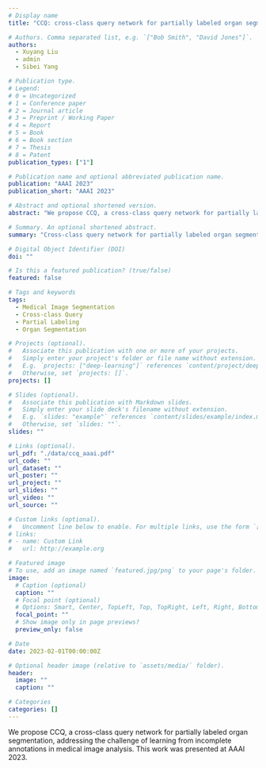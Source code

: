 ```yaml
---
# Display name
title: "CCQ: cross-class query network for partially labeled organ segmentation"

# Authors. Comma separated list, e.g. `["Bob Smith", "David Jones"]`.
authors:
  - Xuyang Liu
  - admin
  - Sibei Yang

# Publication type.
# Legend:
# 0 = Uncategorized
# 1 = Conference paper
# 2 = Journal article
# 3 = Preprint / Working Paper
# 4 = Report
# 5 = Book
# 6 = Book section
# 7 = Thesis
# 8 = Patent
publication_types: ["1"]

# Publication name and optional abbreviated publication name.
publication: "AAAI 2023"
publication_short: "AAAI 2023"

# Abstract and optional shortened version.
abstract: "We propose CCQ, a cross-class query network for partially labeled organ segmentation, addressing the challenge of learning from incomplete annotations in medical image analysis."

# Summary. An optional shortened abstract.
summary: "Cross-class query network for partially labeled organ segmentation in medical images."

# Digital Object Identifier (DOI)
doi: ""

# Is this a featured publication? (true/false)
featured: false

# Tags and keywords
tags:
  - Medical Image Segmentation
  - Cross-class Query
  - Partial Labeling
  - Organ Segmentation

# Projects (optional).
#   Associate this publication with one or more of your projects.
#   Simply enter your project's folder or file name without extension.
#   E.g. `projects: ["deep-learning"]` references `content/project/deep-learning/index.md`.
#   Otherwise, set `projects: []`.
projects: []

# Slides (optional).
#   Associate this publication with Markdown slides.
#   Simply enter your slide deck's filename without extension.
#   E.g. `slides: "example"` references `content/slides/example/index.md`.
#   Otherwise, set `slides: ""`.
slides: ""

# Links (optional).
url_pdf: "./data/ccq_aaai.pdf"
url_code: ""
url_dataset: ""
url_poster: ""
url_project: ""
url_slides: ""
url_video: ""
url_source: ""

# Custom links (optional).
#   Uncomment line below to enable. For multiple links, use the form `[{...}, {...}, {...}]`.
# links:
# - name: Custom Link
#   url: http://example.org

# Featured image
# To use, add an image named `featured.jpg/png` to your page's folder.
image:
  # Caption (optional)
  caption: ""
  # Focal point (optional)
  # Options: Smart, Center, TopLeft, Top, TopRight, Left, Right, BottomLeft, Bottom, BottomRight
  focal_point: ""
  # Show image only in page previews?
  preview_only: false

# Date
date: 2023-02-01T00:00:00Z

# Optional header image (relative to `assets/media/` folder).
header:
  image: ""
  caption: ""

# Categories
categories: []
---
```


We propose CCQ, a cross-class query network for partially labeled organ segmentation, addressing the challenge of learning from incomplete annotations in medical image analysis. This work was presented at AAAI 2023.
